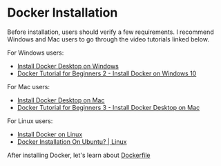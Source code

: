 # Docker Installation

Before installation, users should verify a few requirements.
I recommend Windows and Mac users to go through the video tutorials linked below.

For Windows users:
- [Install Docker Desktop on Windows](https://docs.docker.com/docker-for-windows/install/)
- [Docker Tutorial for Beginners 2 - Install Docker on Windows 10](https://www.youtube.com/watch?v=_9AWYlt86B8)

For Mac users:
- [Install Docker Desktop on Mac](https://docs.docker.com/docker-for-mac/install/)
- [Docker Tutorial for Beginners 3 - Install Docker Desktop on Mac](https://www.youtube.com/watch?v=mbSsh40_8WM)

For Linux users:
- [Install Docker on Linux](https://docs.docker.com/engine/install/#server)
- [Docker Installation On Ubuntu? | Linux](https://www.youtube.com/watch?v=M7_mZXh8h8A)

After installing Docker, let's learn about [Dockerfile](./docker_file.md)